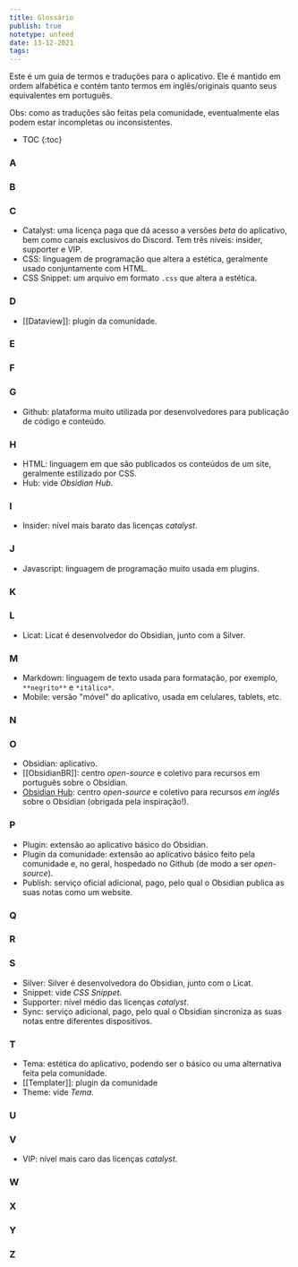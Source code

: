 ```yaml
---
title: Glossário
publish: true
notetype: unfeed
date: 13-12-2021
tags: 
---
```


Este é um guia de termos e traduções para o aplicativo. Ele é mantido em ordem alfabética e contém tanto termos em inglês/originais quanto seus equivalentes em português.

Obs: como as traduções são feitas pela comunidade, eventualmente elas podem estar incompletas ou inconsistentes.

* TOC
{:toc}

### A



### B



### C

- Catalyst: uma licença paga que dá acesso a versões *beta* do aplicativo, bem como canais exclusivos do Discord. Tem três níveis: insider, supporter e VIP.
- CSS: linguagem de programação que altera a estética, geralmente usado conjuntamente com HTML.
- CSS Snippet: um arquivo em formato `.css` que altera a estética.

### D

- [[Dataview]]: plugin da comunidade.

### E



### F



### G

- Github: plataforma muito utilizada por desenvolvedores para publicação de código e conteúdo.

### H

- HTML: linguagem em que são publicados os conteúdos de um site, geralmente estilizado por CSS.
- Hub: vide *Obsidian Hub*.

### I

- Insider: nível mais barato das licenças *catalyst*.

### J

- Javascript: linguagem de programação muito usada em plugins.

### K



### L

- Licat: Licat é desenvolvedor do Obsidian, junto com a Silver.

### M

- Markdown: linguagem de texto usada para formatação, por exemplo, `**negrito**` e `*itálico*`.
- Mobile: versão "móvel" do aplicativo, usada em celulares, tablets, etc.

### N



### O

- Obsidian: aplicativo.
- [[ObsidianBR]]: centro *open-source* e coletivo para recursos em português sobre o Obsidian.
- [Obsidian Hub](https://publish.obsidian.md/hub/00+-+Start+here): centro *open-source* e coletivo para recursos *em inglês* sobre o Obsidian (obrigada pela inspiração!).

### P

- Plugin: extensão ao aplicativo básico do Obsidian.
- Plugin da comunidade: extensão ao aplicativo básico feito pela comunidade e, no geral, hospedado no Github (de modo a ser *open-source*). 
- Publish: serviço oficial adicional, pago, pelo qual o Obsidian publica as suas notas como um website.

### Q



### R



### S

- Silver: Silver é desenvolvedora do Obsidian, junto com o Licat.
- Snippet: vide *CSS Snippet*.
- Supporter: nível médio das licenças *catalyst*.
- Sync: serviço adicional, pago, pelo qual o Obsidian sincroniza as suas notas entre diferentes dispositivos.

### T

- Tema: estética do aplicativo, podendo ser o básico ou uma alternativa feita pela comunidade.
- [[Templater]]: plugin da comunidade
- Theme: vide *Tema*.

### U



### V

- VIP: nível mais caro das licenças *catalyst*.

### W



### X



### Y



### Z
